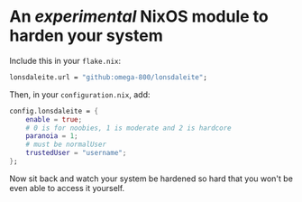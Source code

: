 # An _experimental_ NixOS module to harden your system

Include this in your `flake.nix`:

```nix
lonsdaleite.url = "github:omega-800/lonsdaleite";
```

Then, in your `configuration.nix`, add:

```nix
config.lonsdaleite = {
    enable = true;
    # 0 is for noobies, 1 is moderate and 2 is hardcore
    paranoia = 1;
    # must be normalUser
    trustedUser = "username";
};
```

Now sit back and watch your system be hardened so hard that you won't be even able to access it yourself.
